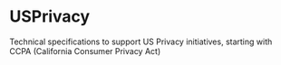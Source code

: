 # USPrivacy
Technical specifications to support US Privacy initiatives, starting with CCPA (California Consumer Privacy Act)

